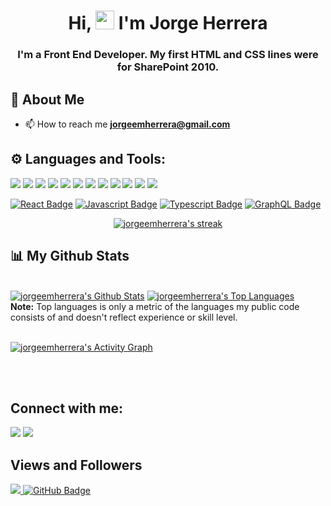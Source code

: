 <h1 align="center">Hi, <img src="https://raw.githubusercontent.com/MartinHeinz/MartinHeinz/master/wave.gif" width="30px"> I'm Jorge Herrera </h1>
<h3 align="center">I'm a Front End Developer. My first HTML and CSS lines were for SharePoint 2010.</h3>

## 🦇 About Me

- 📫 How to reach me **jorgeemherrera@gmail.com**


## ⚙️ Languages and Tools:

<p align="left">
  <img src="https://img.icons8.com/color/45/000000/git.png"/>
  <img src="https://img.icons8.com/color/45/000000/javascript.png"/>
  <img src="https://img.icons8.com/fluency/45/000000/typescript--v2.png"/>
  <img src="https://img.icons8.com/color/45/000000/angularjs.png"/>
  <img src="https://img.icons8.com/plasticine/45/000000/react.png"/>
  <img src="https://img.icons8.com/color/45/000000/redux.png"/>
  <img src="https://img.icons8.com/color/45/000000/html-5.png"/>
  <img src="https://img.icons8.com/color/45/000000/css3.png"/>
  <img src="https://img.icons8.com/color/45/000000/bootstrap.png"/>
  <img src="https://img.icons8.com/color/45/000000/python.png"/>
  <img src="https://img.icons8.com/fluent/45/000000/mysql-logo.png"/>
  <img src="https://img.icons8.com/color/45/000000/microsoft-sql-server.png"/>
</p>

[![React Badge](https://img.shields.io/badge/-React-61DBFB?style=for-the-badge&labelColor=black&logo=react&logoColor=61DBFB)](#)  [![Javascript Badge](https://img.shields.io/badge/-Javascript-F0DB4F?style=for-the-badge&labelColor=black&logo=javascript&logoColor=F0DB4F)](#) [![Typescript Badge](https://img.shields.io/badge/-Typescript-007acc?style=for-the-badge&labelColor=black&logo=typescript&logoColor=007acc)](#) [![GraphQL Badge](https://img.shields.io/badge/-GraphQl-e535ab?style=for-the-badge&labelColor=black&logo=node.js&logoColor=e535ab)](#)
<br/>

<p align="center">
    <a href="https://github.com/jorgeemherrera/github-readme-streak-stats">
        <img title="🔥 Get streak stats for your profile at git.io/streak-stats" alt="jorgeemherrera's streak" src="https://github-readme-streak-stats.herokuapp.com/?user=jorgeemherrera&theme=black-ice&hide_border=true&stroke=0000&background=060A0CD0"/>
    </a>
</p>

## 📊 My Github Stats

  <br/>
    <a href="https://github.com/jorgeemherrera/github-readme-stats"><img alt="jorgeemherrera's Github Stats" src="https://github-readme-stats.vercel.app/api?username=jorgeemherrera&show_icons=true&count_private=true&theme=react&hide_border=true&bg_color=0D1117" /></a>
  <a href="https://github.com/jorgeemherrera/github-readme-stats"><img alt="jorgeemherrera's Top Languages" src="https://github-readme-stats.vercel.app/api/top-langs/?username=jorgeemherrera&langs_count=8&count_private=true&layout=compact&theme=react&hide_border=true&bg_color=0D1117" /></a>
  <br/>
  <b>Note:</b> Top languages is only a metric of the languages my public code consists of and doesn't reflect experience or skill level.
<br/>
<br/>

<a href="https://github.com/jorgeemherrera/github-readme-activity-graph"><img alt="jorgeemherrera's Activity Graph" src="https://activity-graph.herokuapp.com/graph?username=jorgeemherrera&bg_color=0D1117&color=5BCDEC&line=5BCDEC&point=FFFFFF&hide_border=true" /></a>

<br/>
<br/>

## Connect with me:
<p align="left">
<a href = "mailto:jorgeemherrera@gmail.com"><img src="https://img.icons8.com/color/48/000000/gmail--v1.png"/></a>
<a href = "https://www.instagram.com/jorgeemherrera/"><img src="https://img.icons8.com/fluent/48/000000/instagram-new.png"/></a>

</p>

## Views and Followers
<a href="https://github.com/Meghna-DAS/github-profile-views-counter">
    <img src="https://komarev.com/ghpvc/?username=jorgeemherrera">
</a>
<a href="https://github.com/jorgeemherrera?tab=followers"><img src="https://img.shields.io/github/followers/jorgeemherrera?label=Followers&style=social" alt="GitHub Badge"></a>
